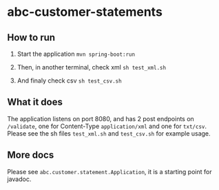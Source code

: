 # abc-customer-statements

## How to run

1. Start the application
`mvn spring-boot:run`

2. Then, in another terminal, check xml
`sh test_xml.sh`

3. And finaly check csv
`sh test_csv.sh`

## What it does

The application listens on port 8080, and has 2 post endpoints on `/validate`, one for Content-Type `application/xml` and one for `txt/csv`.  Please see the sh files `test_xml.sh` and `test_csv.sh` for example usage.

## More docs

Please see `abc.customer.statement.Application`, it is a starting point for javadoc.
